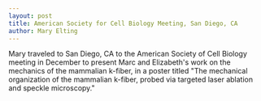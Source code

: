 ```yaml
---
layout: post
title: American Society for Cell Biology Meeting, San Diego, CA
author: Mary Elting
---
```


Mary traveled to San Diego, CA to the American Society of Cell Biology meeting in December to present Marc and Elizabeth's work on the mechanics of the mammalian k-fiber, in a poster titled "The mechanical organization of the mammalian k-fiber, probed via targeted laser ablation and speckle microscopy."
